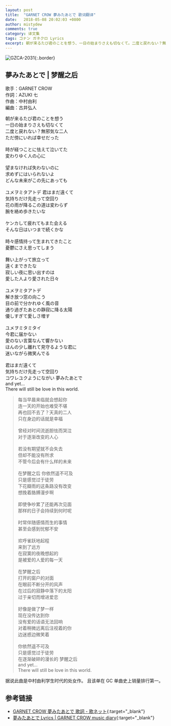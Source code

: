 ```yaml
---
layout: post
title:  "GARNET CROW 夢みたあとで 歌词翻译"
date:   2018-05-08 20:02:03 +0800
author: mistydew
comments: true
category: 译文集
tags: コナン ガネクロ Lyrics
excerpt: 朝が来るたび君のことを想う、一日の始まりさえも切なくて。二度と戻れない？無邪気な二人、ただ傍にいれば幸せだった。
---
```

![GZCA-2031](https://crowsub.github.io/assets/images/discography/single/GZCA-2031.jpg){:.border}

## 夢みたあとで | 梦醒之后

歌手：GARNET CROW<br>
作詞：AZUKI 七<br>
作曲：中村由利<br>
編曲：古井弘人

<div class="lyric-original">
<p>
朝が来るたび君のことを想う<br>
一日の始まりさえも切なくて<br>
二度と戻れない？無邪気な二人<br>
ただ傍にいれば幸せだった<br>
<br>
時が経つことに怯えて泣いてた<br>
変わりゆく人の心に<br>
<br>
望まなければ失わないのに<br>
求めずにはいられないよ<br>
どんな未来がこの先にあっても<br>
<br>
ユメヲミタアトデ 君はまだ遠くて<br>
気持ちだけ先走って空回り<br>
花の雨が降るこの道は変わらず<br>
腕を絡め歩きたいな<br>
<br>
ケンカして疲れてもまた会える<br>
そんな日はいつまで続くかな<br>
<br>
時々感情持って生まれてきたこと<br>
憂鬱にさえ思ってしまう<br>
<br>
舞い上がって旅立って<br>
遠くまできたな<br>
寂しい夜に思い出すのは<br>
愛した人より愛された日々<br>
<br>
ユメヲミタアトデ<br>
解き放つ窓の向こう<br>
目の前で分かれゆく風の音<br>
通り過ぎたあとの静寂に降る太陽<br>
優しすぎて愛しさ増す<br>
<br>
ユメヲミタミタイ<br>
今君に届かない<br>
愛のない言葉なんて響かない<br>
ほんの少し離れて見守るような君に<br>
迷いながら微笑んでる<br>
<br>
君はまだ遠くて<br>
気持ちだけ先走って空回り<br>
コワレユクようにながい 夢みたあとで<br>
and yet...<br>
There will still be love in this world.
</p>
</div>

<div class="lyric-translation">
<blockquote>
每当早晨来临就会想起你<br>
连一天的开始也难受不堪<br>
再也回不去了？天真的二人<br>
只在身边的话就是幸福<br>
<br>
曾经对时间流逝胆怯而哭泣<br>
对于逐渐改变的人心<br>
<br>
若没有期望就不会失去<br>
但却不能没有所求<br>
不管今后会有什么样的未来<br>
<br>
在梦醒之后 你依然遥不可及<br>
只是感觉过于徒劳<br>
下花瓣雨的这条路没有改变<br>
想挽着胳膊漫步啊<br>
<br>
即使争吵累了还能再次见面<br>
那样的日子会持续到何时呢<br>
<br>
时常伴随感情而生的事情<br>
甚至会感到忧郁不安<br>
<br>
欢呼雀跃地起程<br>
来到了远方<br>
在寂寞的夜晚想起的<br>
是被爱的人爱的每一天<br>
<br>
在梦醒之后<br>
打开的窗户的对面<br>
在眼前不断分开的风声<br>
在过后的寂静中落下的太阳<br>
过于亲切而增进爱恋<br>
<br>
好像是做了梦一样<br>
现在没传达到你<br>
没有爱的话语无法回响<br>
对着稍微远离后注视着的你<br>
边迷惑边微笑着<br>
<br>
你依然遥不可及<br>
只是感觉过于徒劳<br>
在逐渐破碎的漫长的 梦醒之后<br>
and yet...<br>
There will still be love in this world.
</blockquote>
</div>

据说此曲是中村由利学生时代的处女作。
且该单在 GC 单曲史上销量排行第一。

## 参考链接

* [GARNET CROW 夢みたあとで 歌詞 - 歌ネット](https://www.uta-net.com/song/15314){:target="_blank"}
* [夢みたあとで Lyrics \| GARNET CROW music diary](https://crowsub.github.io/lyrics/original/夢みたあとで.html){:target="_blank"}
